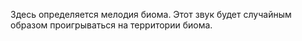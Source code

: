 Здесь определяется мелодия биома. Этот звук будет случайным образом проигрываться на территории биома.
